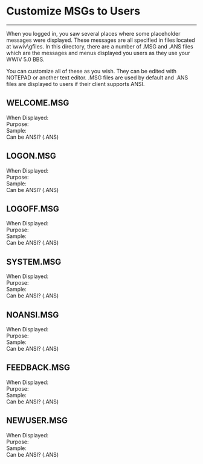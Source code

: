 # Customize MSGs to Users
***
When you logged in, you saw several places where some placeholder messages were displayed. 
These messages are all specified in files located at \wwiv\gfiles. In this directory, there 
are a number of .MSG and .ANS files which are the messages and menus displayed you users as 
they use your WWIV 5.0 BBS.

You can customize all of these as you wish. They can be edited with NOTEPAD or another text 
editor. .MSG files are used by default and .ANS files are displayed to users if their client 
supports ANSI.

## WELCOME.MSG
When Displayed:  
Purpose:  
Sample:  
Can be ANSI? (.ANS)  
## LOGON.MSG
When Displayed:  
Purpose:  
Sample:  
Can be ANSI? (.ANS)  
## LOGOFF.MSG
When Displayed:  
Purpose:  
Sample:  
Can be ANSI? (.ANS)  
## SYSTEM.MSG
When Displayed:  
Purpose:  
Sample:  
Can be ANSI? (.ANS)  
## NOANSI.MSG
When Displayed:  
Purpose:  
Sample:  
Can be ANSI? (.ANS)  
## FEEDBACK.MSG
When Displayed:  
Purpose:  
Sample:  
Can be ANSI? (.ANS)  
## NEWUSER.MSG
When Displayed:  
Purpose:  
Sample:  
Can be ANSI? (.ANS)  